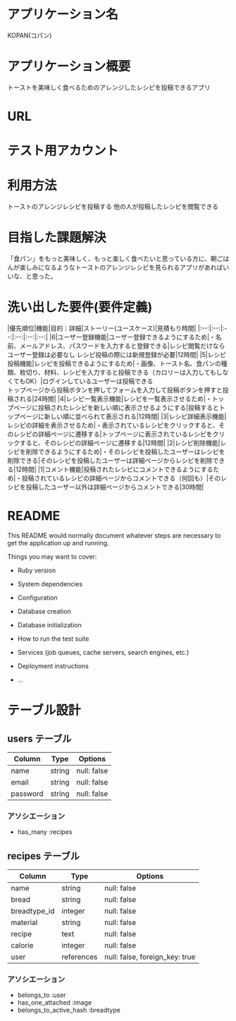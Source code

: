 # アプリケーション名

KOPAN(コパン)

# アプリケーション概要

トーストを美味しく食べるためのアレンジしたレシピを投稿できるアプリ

# URL


# テスト用アカウント



# 利用方法

トーストのアレンジレシピを投稿する
他の人が投稿したレシピを閲覧できる

# 目指した課題解決

「食パン」をもっと美味しく、もっと楽しく食べたいと思っている方に、朝ごはんが楽しみになるようなトーストのアレンジレシピを見られるアプリがあればいいな、と思った。

# 洗い出した要件(要件定義)

|優先順位|機能|目的｜詳細|ストーリー(ユースケース)|見積もり時間|
|:--:|:--:|:--:|:--:|:--:|:--:|
|6|ユーザー登録機能|ユーザー登録できるようにするため|・名前、メールアドレス、パスワードを入力すると登録できる|レシピ閲覧だけならユーザー登録は必要なし
レシピ投稿の際には新規登録が必要|12時間|
|5|レシピ投稿機能|レシピを投稿できるようにするため|・画像、トースト名、食パンの種類、枚切り、材料、レシピを入力すると投稿できる（カロリーは入力してもしなくてもOK）|ログインしているユーザーは投稿できる<br>トップページから投稿ボタンを押してフォームを入力して投稿ボタンを押すと投稿される|24時間|
|4|レシピ一覧表示機能|レシピを一覧表示させるため|・トップページに投稿されたレシピを新しい順に表示させるようにする|投稿するとトップページに新しい順に並べられて表示される|12時間|
|3|レシピ詳細表示機能|レシピの詳細を表示させるため|・表示されているレシピをクリックすると、そのレシピの詳細ページに遷移する|トップページに表示されているレシピをクリックすると、そのレシピの詳細ページに遷移する|12時間|
|2|レシピ削除機能|レシピを削除できるようにするため|・そのレシピを投稿したユーザーはレシピを削除できる|そのレシピを投稿したユーザーは詳細ページからレシピを削除できる|12時間|
|1|コメント機能|投稿されたレシピにコメントできるようにするため|・投稿されているレシピの詳細ページからコメントできる（何回も）|そのレシピを投稿したユーザー以外は詳細ページからコメントできる|30時間|


# README

This README would normally document whatever steps are necessary to get the
application up and running.

Things you may want to cover:

* Ruby version

* System dependencies

* Configuration

* Database creation

* Database initialization

* How to run the test suite

* Services (job queues, cache servers, search engines, etc.)

* Deployment instructions

* ...


# テーブル設計

## users テーブル

| Column     | Type   | Options   |
|------------|--------|-----------|
|name        |string  |null: false|
|email       |string  |null: false|
|password    |string  |null: false|

### アソシエーション

- has_many :recipes

## recipes テーブル

| Column       | Type   | Options                        |
|--------------|--------|--------------------------------|
|name          |string  |null: false                     |
|bread         |string  |null: false                     |
|breadtype_id  |integer |null: false                     |
|material      |string  |null: false                     |
|recipe        |text    |null: false                     |
|calorie       |integer |null: false                     |
|user          |references|null: false, foreign_key: true|

### アソシエーション

- belongs_to :user
- has_one_attached :image
- belongs_to_active_hash :breadtype
